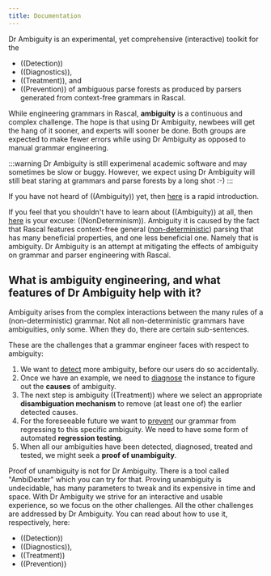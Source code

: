 ```yaml
---
title: Documentation
---
```


Dr Ambiguity is an experimental, yet comprehensive (interactive) toolkit for the
* ((Detection))
* ((Diagnostics)), 
* ((Treatment)), and
* ((Prevention))
of ambiguous parse forests as produced by parsers generated from context-free grammars in Rascal.

While engineering grammars in Rascal, **ambiguity** is a continuous and complex challenge. The hope is that using
Dr Ambiguity, newbees will get the hang of it sooner, and experts will sooner be done. Both
groups are expected to make fewer errors while using Dr Ambiguity as opposed to manual grammar engineering.

:::warning
Dr Ambiguity is still experimenal academic software and may sometimes be slow or buggy. However,
we expect using Dr Ambiguity will still beat staring at grammars and parse forests by a long shot :-)
:::

If you have not heard of ((Ambiguity)) yet, then [here]((Ambiguity)) is a rapid introduction.

If you feel that you shouldn't have to learn about ((Ambiguity)) at all, then [here]((NonDeterminism)) is your excuse: ((NonDeterminism)). Ambiguity it is caused by the fact that Rascal features context-free general ([non-deterministic]((NonDeterminism))) parsing that has many beneficial properties, and one less beneficial one. Namely that is ambiguity.
Dr Ambiguity is an attempt at mitigating the effects of ambiguity on grammar and parser engineering with Rascal.

## What is ambiguity engineering, and what features of Dr Ambiguity help with it?

Ambiguity arises from the complex interactions between the many rules of a (non-deterministic) grammar.
Not all non-deterministic grammars have ambiguities, only some. When they do, there are certain sub-sentences.

These are the challenges that a grammar engineer faces with respect to ambiguity:
1. We want to [detect]((Detection)) more ambiguity, before our users do so accidentally. 
1. Once we have an example, we need to [diagnose]((Diagnostics)) the instance to figure out the **causes** of ambiguity.
1. The next step is ambiguity ((Treatment)) where we select an appropriate **disambiguation mechanism** to remove (at least one of) the earlier detected causes.
1. For the foreseeable future we want to [prevent]((Prevention)) our grammar from regressing to this specific ambiguity. We need to have some form of automated **regression testing**.
1. When all our ambiguities have been detected, diagnosed, treated and tested, we might seek a **proof of unambiguity**. 

Proof of unambiguity is not for Dr Ambiguity. There is a tool called "AmbiDexter" which you can try for that. Proving unambiguity is undecidable, has many parameters to tweak and its expensive in time and space. With Dr Ambiguity we strive for an interactive and usable experience, so we focus on the other challenges. All the other challenges
are addressed by Dr Ambiguity. You can read about how to use it, respectively, here:
* ((Detection))
* ((Diagnostics)), 
* ((Treatment))
* ((Prevention))

